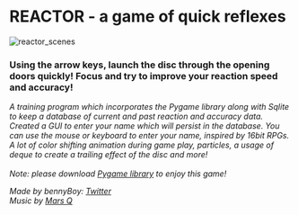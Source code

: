 # REACTOR - a game of quick reflexes
![reactor_scenes](https://user-images.githubusercontent.com/86641253/140087789-e2d0364f-10fb-4af5-a21e-f51ac179533b.png)
<h3>Using the arrow keys, launch the disc through the opening doors quickly! Focus and try to improve your reaction speed and accuracy!</h3>

<i>A training program which incorporates the Pygame library along with Sqlite to keep a database of current and past reaction and accuracy data. Created a GUI to enter your name which will persist in the database. You can use the mouse or keyboard to enter your name, inspired by 16bit RPGs. A lot of color shifting animation during game play, particles, a usage of deque to create a trailing effect of the disc and more!</i>
<br><br><i>Note: please download <a href="https://pypi.org/project/pygame/" target="_blank" rel="noopener noreferrer">Pygame library</a> to enjoy this game! 

Made by bennyBoy: <a href="https://twitter.com/Bennyboy_JP" target="_blank" rel="noopener noreferrer" >Twitter</a><br>
Music by <a href="https://www.linkedin.com/in/marcelinoquiroz/" target="_blank" rel="noopener noreferrer">Mars Q</a>

